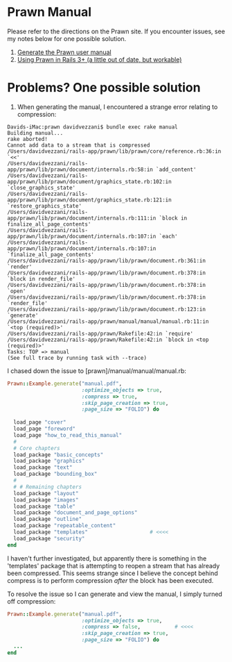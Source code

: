 Prawn Manual
=====

Please refer to the directions on the Prawn site.  If you encounter issues, see my notes below for one possible solution.

1. [Generate the Prawn user manual](https://github.com/prawnpdf/prawn#manual)
2. [Using Prawn in Rails 3+ (a little out of date, but workable)](https://github.com/prawnpdf/prawn/wiki/Using-Prawn-in-Rails-3)


Problems? One possible solution
=====

1. When generating the manual, I encountered a strange error relating to compression:

```
Davids-iMac:prawn davidvezzani$ bundle exec rake manual
Building manual...
rake aborted!
Cannot add data to a stream that is compressed
/Users/davidvezzani/rails-app/prawn/lib/prawn/core/reference.rb:36:in `<<'
/Users/davidvezzani/rails-app/prawn/lib/prawn/document/internals.rb:58:in `add_content'
/Users/davidvezzani/rails-app/prawn/lib/prawn/document/graphics_state.rb:102:in `close_graphics_state'
/Users/davidvezzani/rails-app/prawn/lib/prawn/document/graphics_state.rb:121:in `restore_graphics_state'
/Users/davidvezzani/rails-app/prawn/lib/prawn/document/internals.rb:111:in `block in finalize_all_page_contents'
/Users/davidvezzani/rails-app/prawn/lib/prawn/document/internals.rb:107:in `each'
/Users/davidvezzani/rails-app/prawn/lib/prawn/document/internals.rb:107:in `finalize_all_page_contents'
/Users/davidvezzani/rails-app/prawn/lib/prawn/document.rb:361:in `render'
/Users/davidvezzani/rails-app/prawn/lib/prawn/document.rb:378:in `block in render_file'
/Users/davidvezzani/rails-app/prawn/lib/prawn/document.rb:378:in `open'
/Users/davidvezzani/rails-app/prawn/lib/prawn/document.rb:378:in `render_file'
/Users/davidvezzani/rails-app/prawn/lib/prawn/document.rb:123:in `generate'
/Users/davidvezzani/rails-app/prawn/manual/manual/manual.rb:11:in `<top (required)>'
/Users/davidvezzani/rails-app/prawn/Rakefile:42:in `require'
/Users/davidvezzani/rails-app/prawn/Rakefile:42:in `block in <top (required)>'
Tasks: TOP => manual
(See full trace by running task with --trace)
```

I chased down the issue to [prawn]/manual/manual/manual.rb:

```ruby
Prawn::Example.generate("manual.pdf",
                        :optimize_objects => true,
                        :compress => true,
                        :skip_page_creation => true,
                        :page_size => "FOLIO") do
  
  load_page "cover"
  load_page "foreword"
  load_page "how_to_read_this_manual"
  # 
  # Core chapters
  load_package "basic_concepts"
  load_package "graphics"
  load_package "text"
  load_package "bounding_box"
  # 
  # # Remaining chapters
  load_package "layout"
  load_package "images"
  load_package "table"
  load_package "document_and_page_options"
  load_package "outline"
  load_package "repeatable_content"
  load_package "templates"                    # <<<<
  load_package "security"
end
```

I haven't further investigated, but apparently there is something in the 'templates' package that is attempting to reopen a stream that has already been compressed.  This seems strange since I believe the concept behind compress is to perform compression *after* the block has been executed.

To resolve the issue so I can generate and view the manual, I simply turned off compression:

```ruby
Prawn::Example.generate("manual.pdf",
                        :optimize_objects => true,
                        :compress => false,           # <<<<
                        :skip_page_creation => true,
                        :page_size => "FOLIO") do
  ...
end
```



